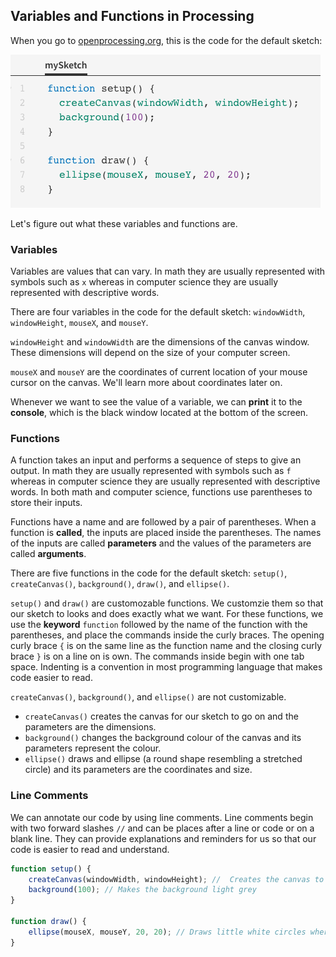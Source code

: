 ## Variables and Functions in Processing

When you go to [openprocessing.org](openprocessing.org), this is the code for the default sketch:

![](../Images/Default_Sketch.png)

Let's figure out what these variables and functions are.

### Variables

Variables are values that can vary. In math they are usually represented with symbols such as `x` whereas in computer science they are usually represented with descriptive words.

There are four variables in the code for the default sketch: `windowWidth`, `windowHeight`, `mouseX`, and `mouseY`.

`windowHeight` and `windowWidth` are the dimensions of the canvas window. These dimensions will depend on the size of your computer screen.

`mouseX` and `mouseY` are the coordinates of current location of your mouse cursor on the canvas. We'll learn more about coordinates later on.

Whenever we want to see the value of a variable, we can **print** it to the **console**, which is the black window located at the bottom of the screen.


### Functions

A function takes an input and performs a sequence of steps to give an output. In math they are usually represented with symbols such as `f` whereas in computer science they are usually represented with descriptive words. In both math and computer science, functions use parentheses to store their inputs.

Functions have a name and are followed by a pair of parentheses. When a function is **called**, the inputs are placed inside the parentheses. The names of the inputs are called **parameters** and the values of the parameters are called **arguments**.

There are five functions in the code for the default sketch: `setup()`, `createCanvas()`, `background()`, `draw()`, and `ellipse()`.

`setup()` and `draw()` are customozable functions. We customzie them so that our sketch to looks and does exactly what we want. For these functions, we use the **keyword** `function` followed by the name of the function with the parentheses, and place the commands inside the curly braces. The opening curly brace `{` is on the same line as the function name and the closing curly brace `}` is on a line on is own. The commands inside begin with one tab space. Indenting is a convention in most programming language that makes code easier to read.

`createCanvas()`, `background()`, and `ellipse()` are not customizable. 
* `createCanvas()` creates the canvas for our sketch to go on and the parameters are the dimensions. 
* `background()` changes the background colour of the canvas and its parameters represent the colour. 
* `ellipse()` draws and ellipse (a round shape resembling a stretched circle) and its parameters are the coordinates and size.


### Line Comments

We can annotate our code by using line comments. Line comments begin with two forward slashes `//` and can be places after a line or code or on a blank line.
They can provide explanations and reminders for us so that our code is easier to read and understand.

```js
function setup() {
	createCanvas(windowWidth, windowHeight); //  Creates the canvas to be the maximum size 
	background(100); // Makes the background light grey
}

function draw() {
	ellipse(mouseX, mouseY, 20, 20); // Draws little white circles wherever the mouse moves to
}

```
